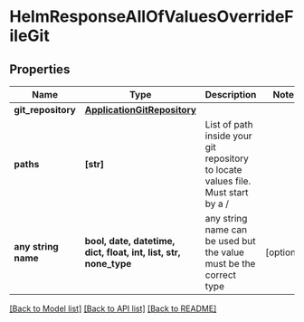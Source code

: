 # HelmResponseAllOfValuesOverrideFileGit


## Properties
Name | Type | Description | Notes
------------ | ------------- | ------------- | -------------
**git_repository** | [**ApplicationGitRepository**](ApplicationGitRepository.md) |  | 
**paths** | **[str]** | List of path inside your git repository to locate values file. Must start by a / | 
**any string name** | **bool, date, datetime, dict, float, int, list, str, none_type** | any string name can be used but the value must be the correct type | [optional]

[[Back to Model list]](../README.md#documentation-for-models) [[Back to API list]](../README.md#documentation-for-api-endpoints) [[Back to README]](../README.md)


